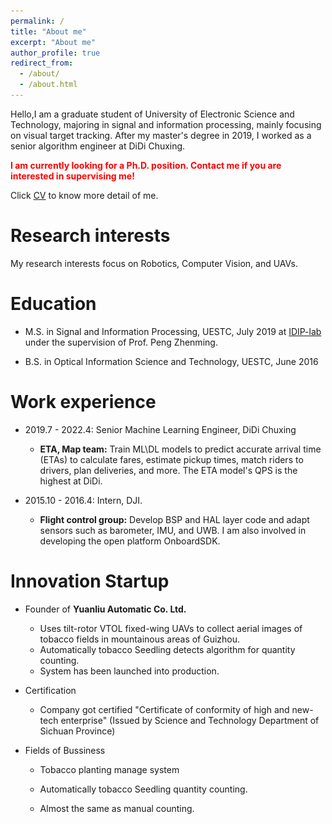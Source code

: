 ```yaml
---
permalink: /
title: "About me"
excerpt: "About me"
author_profile: true
redirect_from: 
  - /about/
  - /about.html
---
```

<link rel="stylesheet" href="https://www.w3schools.com/w3css/4/w3.css">

<script>
var _hmt = _hmt || [];
(function() {
  var hm = document.createElement("script");
  hm.src = "https://hm.baidu.com/hm.js?3e3ac010d74e14b7ea608faa27aacc7d";
  var s = document.getElementsByTagName("script")[0]; 
  s.parentNode.insertBefore(hm, s);
})();
</script>

<!-- Global site tag (gtag.js) - Google Analytics -->
<script async src="https://www.googletagmanager.com/gtag/js?id=G-VZEWKM2DNL"></script>
<script>
  window.dataLayer = window.dataLayer || [];
  function gtag(){dataLayer.push(arguments);}
  gtag('js', new Date());

  gtag('config', 'G-VZEWKM2DNL');
</script>

  Hello,I am a graduate student of University of Electronic Science and Technology, majoring in signal and information processing, mainly focusing on visual target tracking. After my master's degree in 2019, I worked as a senior algorithm engineer at DiDi Chuxing.  
 
  **<font color=red>I am currently looking for a Ph.D. position. Contact me if you are interested in supervising me!</font><br />**

  Click [CV](/cv) to know more detail of me.


Research interests
======
My research interests focus on Robotics, Computer Vision, and UAVs.


Education
======
* M.S. in Signal and Information Processing, UESTC, July 2019 at [IDIP-lab](https://idiplab.uestc.cn/) under the supervision of Prof. Peng Zhenming.

* B.S. in Optical Information Science and Technology, UESTC, June 2016

Work experience
======
*  2019.7 - 2022.4: Senior Machine Learning Engineer, DiDi Chuxing  
   * **ETA, Map team:** Train ML\DL models to predict accurate arrival time (ETAs) to calculate fares, estimate pickup times, match riders to drivers, plan deliveries, and more. The ETA model's QPS is the highest at DiDi.


* 2015.10 - 2016.4: Intern, DJI.
  *  **Flight control group:** Develop BSP and HAL layer code and adapt sensors such as barometer, IMU, and UWB. I am also involved in developing the open platform OnboardSDK.


Innovation Startup
======
* Founder of **Yuanliu Automatic Co. Ltd.**  
  * Uses tilt-rotor VTOL fixed-wing UAVs to collect aerial images of tobacco fields in mountainous areas of Guizhou.
  * Automatically tobacco Seedling detects algorithm for quantity counting. 
  * System has been launched into production.

* Certification 
  * Company got certified  "Certificate of conformity of high and new-tech enterprise" (Issued by Science and Technology Department of Sichuan Province)

* Fields of Bussiness
  * Tobacco planting manage system  

  * Automatically tobacco Seedling quantity counting.  

  * Almost the same as manual counting.  
<div class="w3-content w3-display-container" style="max-width:600px;max-height:400px;">
   <!-- Slideshow -->
   <!-- 
            Tobacco planting manage system. 
         Automatically tobacco detect. 
         Almost the same as manual counting. 
         Company got certified  "Certificate of conformity of high and new-tech enterprise. 

   --->
   <div class="w3-display-container mySlides2">
      <img  src="files/tobacco2.png"  style="width:600px;height:400px">
        <div class="w3-display-bottomleft w3-large w3-container w3-padding-16 w3-black">
          Tobacco planting manage system.
        </div>
   </div>

   <div class="w3-display-container mySlides2">
      <img  src="files/tobacco_detect.png" style="width:600px;height:400px">
        <div class="w3-display-bottomleft w3-large w3-container w3-padding-16 w3-black">
            Automatically tobacco detect.
        </div>
   </div>

   <div class="w3-display-container mySlides2">
      <img  src="files/tobacco_count.png" style="width:600px;height:400px">
        <div class="w3-display-bottomleft w3-large w3-container w3-padding-16 w3-black">
            Almost the same as manual counting. 
        </div>
   </div> 

   <div class="w3-display-container mySlides2">
      <img  src="files/YL-certifi.jpg" style="width:600px;height:400px">
        <div class="w3-display-bottomleft w3-large w3-container w3-padding-16 w3-black">
          Company got certified  "Certificate of conformity of high and new-tech enterprise.
        </div>
   </div>
    <div class="w3-display-container mySlides2">
     <video id="video2" controls="" preload="none" poster="files/UAV_takeoff_Moment.jpg" width="600px" height="400px" autoplay muted>
        <source id="mp4" src="files/UAV_takeoff.mp4" type="video/mp4" height="500px" width="700px">
    </videos>
      <div class="w3-display-bottomleft w3-container w3-padding-16 w3-black">
          Our first prototype tilt-rotor STOL airplane. 
        </div>
    </div>
     <div class="w3-display-container mySlides2">
     <video id="video3" controls="" preload="none" poster="files/VTOL_still.JPEG" width="600px" height="400px" autoplay muted>
        <source id="mp4" src="files/VTOL.mp4" type="video/mp4" height="500px" width="700px">
    </videos>
      <div class="w3-display-bottomleft w3-container w3-padding-16 w3-black">
          VTOL plane in-service. 
        </div>
    </div>
   <button class="w3-button w3-black w3-display-left" onclick="plusDivs(-1)">&#10094;</button>
   <button class="w3-button w3-black w3-display-right" onclick="plusDivs(1)">&#10095;</button>
</div>
<div class="w3-center w3-display-bottommiddle" style="width:100%">
    <span class="w3-badge demo w3-border" onclick="currentDiv(1)"></span>
    <span class="w3-badge demo w3-border" onclick="currentDiv(2)"></span>
    <span class="w3-badge demo w3-border" onclick="currentDiv(3)"></span>
    <span class="w3-badge demo w3-border" onclick="currentDiv(4)"></span>
    <span class="w3-badge demo w3-border" onclick="currentDiv(5)"></span>
  </div> 
<script>
   var slideIndex = 1;
   showDivs(slideIndex);
   
   function plusDivs(n) {
     showDivs(slideIndex += n);
   }
   
   function showDivs(n) {
     var i;
     var x = document.getElementsByClassName("mySlides2");
     if (n > x.length) {slideIndex = 1}
     if (n < 1) {slideIndex = x.length}
     for (i = 0; i < x.length; i++) {
       x[i].style.display = "none";  
     }
     x[slideIndex-1].style.display = "block";  
   }
</script>


Competitions 
======
* **National Champion** on 2015 ABU Asia-Pacific Robot Contest(Robocon)    
  * Badminton robot we build that can play well with humans.  

  <video id="video" controls="" preload="none" poster="files/badminton-robot_Moment.jpg" width="600px" height="400px" autoplay muted>
        <source id="mp4" src="files/badminton-robot.mp4" type="video/mp4" height="500px" width="700px">
  </videos>

* **National Second prize** on 2015 National Undergraduate Electronic Design Contest
  <img src="files/UAV-2015.jpg" style="width:600px; height:400px;">
 <div class="w3-display-bottomleft w3-container w3-padding-16 w3-black">
    UAV completed the tasks of fixed-point take-off and landing, picking up items, and line patrol.
  </div>  

Publication
======
Thesis

[1]卢耀坤. 复杂场景运动目标跟踪算法研究[D].电子科技大学,2019.  [[brief]](files/brief-of-dissertation.pdf)  [[pdf]](files/thesis-tracking.pdf)


Skills
======
* C++\Python\Scala
* Tensorflow\Spark
* OpenCV\ROS
*	CET-6